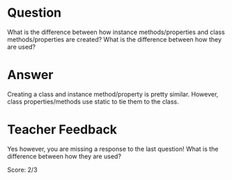 # Question

What is the difference between how instance methods/properties and class methods/properties are created? What is the difference between how they are used?

# Answer
Creating a class and instance method/property is pretty similar. However, class properties/methods use static to tie them to the class.

# Teacher Feedback

Yes however, you are missing a response to the last question! What is the difference between how they are used?

Score: 2/3